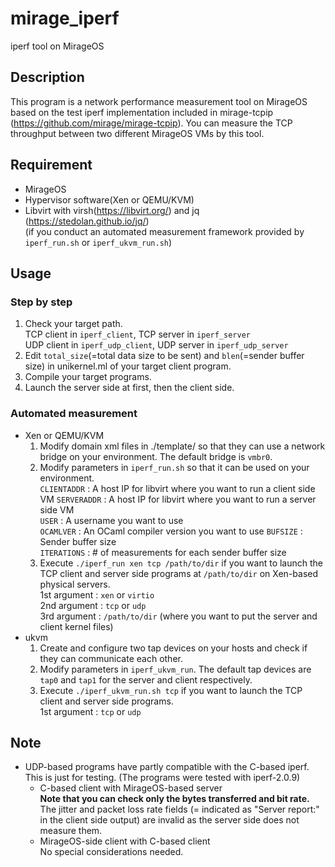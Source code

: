 # mirage_iperf
iperf tool on MirageOS

## Description
This program is a network performance measurement tool on MirageOS based on the test iperf implementation included in mirage-tcpip (https://github.com/mirage/mirage-tcpip). You can measure the TCP throughput between two different MirageOS VMs by this tool.

## Requirement
- MirageOS
- Hypervisor software(Xen or QEMU/KVM)
- Libvirt with virsh(https://libvirt.org/) and jq (https://stedolan.github.io/jq/)  
(if you conduct an automated measurement framework provided by `iperf_run.sh` or `iperf_ukvm_run.sh`)

## Usage
### Step by step
1. Check your target path.  
TCP client in `iperf_client`, TCP server in `iperf_server`  
UDP client in `iperf_udp_client`, UDP server in `iperf_udp_server`
2. Edit `total_size`(=total data size to be sent) and `blen`(=sender buffer size) in unikernel.ml of your target client program.
3. Compile your target programs.  
4. Launch the server side at first, then the client side.

### Automated measurement
- Xen or QEMU/KVM
  1. Modify domain xml files in ./template/ so that they can use a network bridge on your environment. The default bridge is `vmbr0`.  
  2. Modify parameters in `iperf_run.sh` so that it can be used on your environment.  
  `CLIENTADDR` : A host IP for libvirt where you want to run a client side VM
  `SERVERADDR` : A host IP for libvirt where you want to run a server side VM  
  `USER` : A username you want to use  
  `OCAMLVER` : An OCaml compiler version you want to use
  `BUFSIZE` : Sender buffer size  
  `ITERATIONS` : # of measurements for each sender buffer size
  3. Execute `./iperf_run xen tcp /path/to/dir` if you want to launch the TCP client and server side programs at `/path/to/dir` on Xen-based physical servers.  
  1st argument : `xen` or `virtio`  
  2nd argument : `tcp` or `udp`  
  3rd argument : `/path/to/dir` (where you want to put the server and client kernel files)  
- ukvm
  1. Create and configure two tap devices on your hosts and check if they can communicate each other.
  2. Modify parameters in `iperf_ukvm_run`. The default tap devices are `tap0` and `tap1` for the server and client respectively.
  3. Execute `./iperf_ukvm_run.sh tcp` if you want to launch the TCP client and server side programs.  
  1st argument : `tcp` or `udp`

## Note
- UDP-based programs have partly compatible with the C-based iperf. This is just for testing. (The programs were tested with iperf-2.0.9)  
  - C-based client with MirageOS-based server  
  __Note that you can check only the bytes transferred and bit rate.__ The jitter and packet loss rate fields (= indicated as "Server report:" in the client side output) are invalid as the server side does not measure them.  
  - MirageOS-side client with C-based client  
  No special considerations needed.
